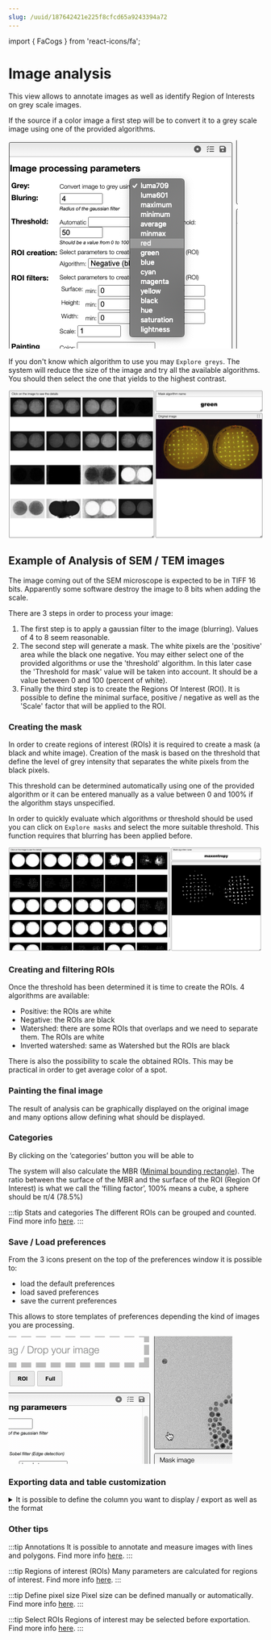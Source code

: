 ```yaml
---
slug: /uuid/187642421e225f8cfcd65a9243394a72
---
```


import { FaCogs } from 'react-icons/fa';

# Image analysis

This view allows to annotate images as well as identify Region of Interests on grey scale images.

If the source if a color image a first step will be to convert it to a grey scale image using one of the provided algorithms.

![iGrey algorithms](images/greysAlgorithms.png)

If you don't know which algorithm to use you may `Explore greys`. The system will reduce the size of the image
and try all the available algorithms. You should then select the one that yields to the highest contrast.

![Greys](images/greys.png)

## Example of Analysis of SEM / TEM images

The image coming out of the SEM microscope is expected to be in TIFF 16 bits. Apparently some software destroy the image to 8 bits when adding the scale.

There are 3 steps in order to process your image:

1. The first step is to apply a gaussian filter to the image \(blurring\). Values of 4 to 8 seem reasonable.
2. The second step will generate a mask. The white pixels are the 'positive' area while the black one negative. You may either select one of the provided algorithms or use the 'threshold' algorithm. In this later case the 'Threshold for mask' value will be taken into account. It should be a value between 0 and 100 \(percent of white\).
3. Finally the third step is to create the Regions Of Interest \(ROI\). It is possible to define the minimal surface, positive / negative as well as the 'Scale' factor that will be applied to the ROI.

### Creating the mask

In order to create regions of interest (ROIs) it is required to create a mask (a black and white image). Creation of the mask is based on the threshold that define the level of grey intensity that separates the white pixels from the black pixels.

This threshold can be determined automatically using one of the provided algorithm or it can be entered manually as a value between 0 and 100% if the algorithm stays unspecified.

In order to quickly evaluate which algorithms or threshold should be used you can click on `Explore masks` and select the more suitable threshold. This function requires that blurring has been applied before.

![Masks](images/masks.png)

### Creating and filtering ROIs

Once the threshold has been determined it is time to create the ROIs. 4 algorithms are available:

- Positive: the ROIs are white
- Negative: the ROIs are black
- Watershed: there are some ROIs that overlaps and we need to separate them. The ROIs are white
- Inverted watershed: same as Watershed but the ROIs are black

There is also the possibility to scale the obtained ROIs. This may be practical in order to get average color of a spot.

### Painting the final image

The result of analysis can be graphically displayed on the original image and many options allow defining what should be displayed.

### Categories

By clicking on the ‘categories’ button you will be able to

The system will also calculate the MBR \([Minimal bounding rectangle](https://en.wikipedia.org/wiki/Minimum_bounding_rectangle)\). The ratio between the surface of the MBR and the surface of the ROI \(Region Of Interest\) is what we call the ‘filling factor’, 100% means a cube, a sphere should be π/4 \(78.5%\)

:::tip Stats and categories
The different ROIs can be grouped and counted.
Find more info [here](includes/categories/README.md).
:::

### Save / Load preferences

From the 3 icons present on the top of the preferences window it is possible to:

- load the default preferences
- load saved preferences
- save the current preferences

This allows to store templates of preferences depending the kind of images you are processing.

![Save and Load preferences](images/saveLoadPrefs.gif)

### Exporting data and table customization

<details>
<summary>It is possible to define the column you want to display / export as well as the format</summary>
Columns can be customized by clicking on the <FaCogs/> icon that is present in the top of the table. Those preferences are used to customize not only which information is displayed but also how it will be exported. This means that if the units are displayed they will also be exported.

If you which to hide the units for importation there is the possibility to specifiy `numeral: '0.00', hideUnit: true`.

![Column customization](images/customizeColumns.gif)

</details>

### Other tips

:::tip Annotations
It is possible to annotate and measure images with lines and polygons.
Find more info [here](includes/annotations/README.md).
:::

:::tip Regions of interest (ROIs)
Many parameters are calculated for regions of interest.
Find more info [here](includes/rois/README.md).
:::

:::tip Define pixel size
Pixel size can be defined manually or automatically.
Find more info [here](includes/definePixelSize/README.md).
:::

:::tip Select ROIs
Regions of interest may be selected before exportation.
Find more info [here](includes/selectROIs/README.md).
:::
